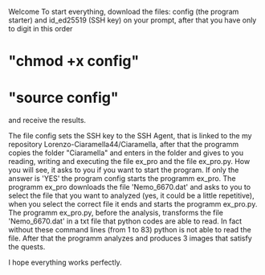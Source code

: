 Welcome
To start everything, download the files: config (the program starter) and id_ed25519 (SSH key) on your prompt, after that you have only to digit in this order 
# "chmod +x config"
# "source config"
and receive the results.

The file config sets the SSH key to the SSH Agent, that is linked to the my repository Lorenzo-Ciaramella44/Ciaramella, after that the programm copies the folder "Ciaramella" 
and enters in the folder and gives to you reading, writing and executing the file ex_pro and the file ex_pro.py.
How you will see, it asks to you if you want to start the program. If only the answer is 'YES' the program config starts the programm ex_pro. 
The programm ex_pro downloads the file 'Nemo_6670.dat' and asks to you to select the file that you want to analyzed (yes, it could be a little repetitive), when you select
the correct file it ends and starts the programm ex_pro.py.
The programm ex_pro.py, before the analysis, transforms the file 'Nemo_6670.dat' in a txt file that python codes are able to read.
In fact without these command lines (from 1 to 83) python is not able to read the file. After that the programm analyzes and produces 3 images that satisfy the quests.

I hope everything works perfectly.
